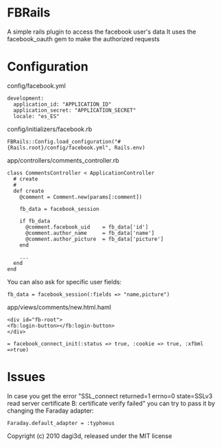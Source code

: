FBRails
=======

A simple rails plugin to access the facebook user's data
It uses the facebook_oauth gem to make the authorized requests


Configuration
=============

config/facebook.yml

    development:
      application_id: "APPLICATION_ID"
      application_secret: "APPLICATION_SECRET"
      locale: "es_ES"

      
config/initializers/facebook.rb
    
    FBRails::Config.load_configuration("#{Rails.root}/config/facebook.yml", Rails.env)

    
app/controllers/comments_controller.rb
    
    class CommentsController < ApplicationController
      # create
      #
      def create
        @comment = Comment.new(params[:comment])
        
        fb_data = facebook_session

        if fb_data
          @comment.facebook_uid    = fb_data['id']
          @comment.author_name     = fb_data['name']
          @comment.author_picture  = fb_data['picture']
        end
        
        ...
      end
    end
  
    
You can also ask for specific user fields:
    
    fb_data = facebook_session(:fields => "name,picture")
    
    
app/views/comments/new.html.haml
    
    <div id="fb-root">
    <fb:login-button></fb:login-button>
    </div>

    = facebook_connect_init(:status => true, :cookie => true, :xfbml =>true)


Issues
======

In case you get the error "SSL_connect returned=1 errno=0 state=SSLv3 read server certificate B: certificate verify failed" you can try to pass it by changing the Faraday adapter: 
  
    Faraday.default_adapter = :typhoeus
    
Copyright (c) 2010 dagi3d, released under the MIT license
